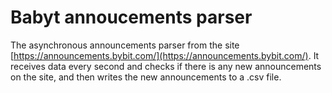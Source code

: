 # Babyt annoucements parser
The asynchronous announcements parser from the site [https://announcements.bybit.com/](https://announcements.bybit.com/). It receives data every second and checks if there is any new announcements on the site, and then writes the new announcements to a .csv file.
